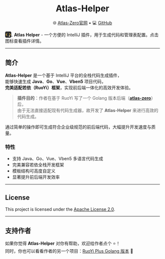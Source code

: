 <h1 align="center">Atlas-Helper</h1>

<p align="center">
  🌐 <a href="https://portal.go-atlas.dev">Atlas-Zero官网</a> •
  💻 <a href="https://github.com/cls-cloud/atlas-helper">GitHub</a>
</p>

<a href="https://plugins.jetbrains.com/plugin/28679" target="_blank">
  <img src="src/main/resources/META-INF/pluginIcon.svg" width="20" height="20" style="vertical-align:middle;" />
</a>
<span style="vertical-align:middle; margin-left:5px;">
  <strong>Atlas Helper</strong> - 一个方便的 IntelliJ 插件，用于生成代码和管理表配置。点击图标查看插件详情。
</span>

---

## 简介

**Atlas-Helper** 是一个基于 IntelliJ 平台的全栈代码生成插件，  
能够快速生成 **Java**、**Go**、**Vue**、**Vben5** 项目代码，  
**完美适配若依（RuoYi）框架**，实现前后端一体化的高效开发体验。

> **插件目的**：作者在基于 RuoYi 写了一个 Golang 版本后端（[**atlas-zero**](https://github.com/cls-cloud/atlas-zero)）后，  
> 由于无法直接适配现有代码生成器，故开发了 **Atlas-Helper** 来进行高效的代码生成。

通过简单的操作即可生成符合企业级规范的前后端代码，大幅提升开发速度与质量。

### 特性
- 支持 Java、Go、Vue、Vben5 多语言代码生成
- 完美兼容若依全栈开发框架
- 模板结构可高度自定义
- 显著提升前后端开发效率

---

## License
This project is licensed under the [Apache License 2.0](LICENSE).

---

## 支持作者

如果你觉得 **Atlas-Helper** 对你有帮助，欢迎给作者点个 ⭐️！  
同时，你也可以看看作者的另一个项目：[RuoYi Plus Golang 版本](https://github.com/cls-cloud/atlas-zero) 🌟
